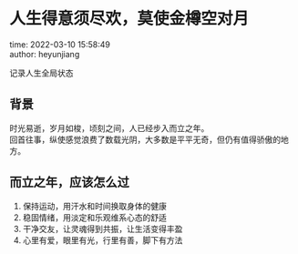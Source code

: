 # 人生得意须尽欢，莫使金樽空对月

time: 2022-03-10 15:58:49  
author: heyunjiang

记录人生全局状态

## 背景

时光易逝，岁月如梭，顷刻之间，人已经步入而立之年。  
回首往事，纵使感觉浪费了数载光阴，大多数是平平无奇，但仍有值得骄傲的地方。

## 而立之年，应该怎么过

1. 保持运动，用汗水和时间换取身体的健康
2. 稳固情绪，用淡定和乐观维系心态的舒适
3. 干净交友，让灵魂得到共振，让生活变得丰盈
4. 心里有爱，眼里有光，行里有善，脚下有方法
